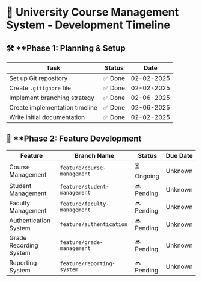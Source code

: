 # 📅 University Course Management System - Development Timeline 


## 🛠️ **Phase 1: Planning & Setup  
| Task                         | Status   | Date  
|------------------------------|----------|-----------
| Set up Git repository        |  ✅ Done |   02-02-2025  
| Create `.gitignore` file     |  ✅ Done |   02-02-2025   
| Implement branching strategy    |  ✅ Done |  02-06-2025  
| Create implementation timeline    |  ✅ Done |   02-06-2025  
| Write initial documentation  |  ✅ Done  |  02-02-2025

## 🚀 **Phase 2: Feature Development 
| Feature                      | Branch Name                 |    Status  | Due Date  
|------------------------------|---------------------------  |------------|-----------
| Course Management            |  `feature/course-management` | ⏳ Ongoing |   Unknown  
| Student Management           |  `feature/student-management`| 🔜 Pending |  Unknown 
| Faculty Management           |  `feature/faculty-management`| 🔜 Pending |  Unknown   
| Authentication System        |  `feature/authentication`    | 🔜 Pending |  Unknown  
| Grade Recording System       |  `feature/grade-management`  | 🔜 Pending |  Unknown  
| Reporting System             |  `feature/reporting-system`  | 🔜 Pending |  Unknown 

